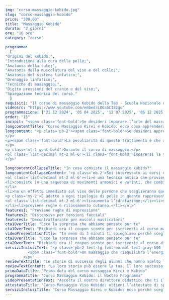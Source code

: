 ```yaml
---
img: "corso-massaggio-kobido.jpg"
slug: "corso-massaggio-kobido"
price: "380,00"
title: "Massaggio Kobido"
durata: "2 giorni"
ore: "16 ore"
category: "corso"

programma:
  [
"Origini del kobido;",
"Introduzione alla cura della pelle;",
"Anatomia della cute;",
"Anatomia della muscolatura del viso e del collo;",
"Anatomia del sistema linfatico;",
"Drenaggio linfatico;",
"Tecniche di massaggio;",
"Digito pressioni del cranio e del viso;",
"Spiegazione tecnica del corso."
  ]
requisiti: "Il corso di massaggio Kobido della Tao - Scuola Nazionale di Massaggio è aperto a chi ha già un’esperienza di base precedente, soprattutto una conoscenza delle tecniche del massaggio base classico svedese, quali sfioramento, frizioni, impastamenti, vibrazioni e percussioni, in tutte le loro varianti. É consigliabile avere anche una conoscenza del trattamento di Linfodrenaggio Vodder."
videosrc: "https://www.youtube.com/embed/LQGabCIZ2gc"
programmazione: ['21 12 2024', '05 04 2025', '12 07 2025', '06 12 2025']   
order: "15" 
incipit: "<span class='font-bold'>Se desideri imparare l’arte del massaggio dell’eterna giovinezza, questo è il corso ideale per te</span>. Grazie al corso massaggio Kobido apprenderai una tecnica manipolatoria specifica per il viso, molto richiesta soprattutto dalle donne. Scopri subito la tecnica di massaggio Kobido."
longcontentTitle: "Corso Massaggio Kirei e Kobido: ecco cosa apprenderai"            
longcontent: "<p class='pb-2'><span class='font-bold'>Se desideri apprendere una tecnica di massaggio che agisce in profondità sui muscoli del viso, del collo, del décolleté e della testa</span>, con effetti liftanti e rilassanti, <span class='font-bold'>questo è il corso giusto per te</span>. 
</p> 
<p><span class='font-bold'>La peculiarità di questo trattamento è che assicura un’azione immediata</span>: basterà alzarsi dal lettino (o meglio ancora se eseguito sul futon) per notare subito l’effetto lifting naturale. 
</p>
<p class='mt-1 gont-bold'>Durante il corso di massaggio:</p>
<ol class='list-decimal mt-2 ml-6'><li class='font-bold'>imparerai la teoria e la pratica del massaggio Kobido;</li><li>studierai le origini e i principi della tecnica;</li><li class='font-bold'>approfondirai le tecniche di movimento e di digitopressione con le mani.</li></ol><p class='mt-2'><span class='font-bold'>Il corso ti renderà in grado di praticare un massaggio kobido efficace</span> e sicuro, ottenendo un’azione ringiovanente, modellante e armonizzante sul viso, <span class='font-bold'>proprio come se fosse un lifting naturale</span>. 
</p>"

longcontentCollapseTitle: "In cosa consiste il massaggio kobido?"
longcontentCollapseContent: "<p class='mb-2'>Sei interessato ai corsi di massaggio kobido? Prima di tutto devi sapere di cosa si tratta:</p>
<ol class='list-decimal mt-2 ml-6'><li>è una tecnica antica che proviene dal Giappone, riservata alla famiglia imperiale;</li>
<li>consiste in una sequenza di movimenti armonici e variati, che combinano frizioni, pressioni, vibrazioni e tocchi superficiali e profondi. Stimola i punti dei meridiani, i decorsi linfatici, i muscoli facciali e cervicali, eliminando le tensioni provocate da contratture, cattive posture, stress mandibolare e digrignamento dei denti;
</li>
<li>ha un effetto immediato sul viso delle persone che sceglieranno questo trattamento. Si nota subito una maggiore luminosità, tonicità ed elasticità della pelle, una riduzione delle rughe e delle borse sotto gli occhi, un aspetto più giovane e rilassato.</li></ol>
<p class='my-2'>È adatto a ogni tipologia di pelle in quanto rappresenta un vero alleato del viso:</p>
<ol class='list-decimal mt-2 ml-6'><li>aumenta l’idratazione;</li><li>migliora l’elasticità e la tonicità di viso e collo;
</li><li>previene rughe e rilassamento cutaneo.</li></ol>"
features1: "Previene rughe di espressione"
features2: "Distensivo per tensioni facciali"
features3: "Decontratturante per muscoli masticatori"  
cta1OverTitle: "Ecco la sorpresa che abbiamo pensato per te"
cta1OverText: "Richiedi ora il coupon sconto per iscriverti al corso massaggio kobido"
videoPresentationTitle: "In meno di 3 minuti ti spieghiamo perché scegliere il corso massaggio Kirei e Kobido"
cta2OverTitle: "Ecco la sorpresa che abbiamo pensato per te"
cta2OverText: "Richiedi ora il coupon sconto per iscriverti al corso di massaggio kobido"
serviziInclusiText: "<p class='pb-2 text-lg font-normal text-gray-500 lg:text-xl sm:px-16 lg:px-48 text-justify'>
          <span class='font-bold'>Un massaggio che riequilibra l’energia vitale, dona benessere e</span> salute al viso, <span class='font-bold'>assicura un effetto lifting naturale</span>. Per questo, è fondamentale che tu apprenda questa tecnica di massaggio Kobido per aggiungerla alla tua formazione ed eseguirla sui tuoi clienti. Cosa aspetti? <span class='font-bold'>Contattaci subito per avere tutte le informazioni su come iscriverti al corso</span>
        </p>"
reviewTextTitle: "Le storie di successo degli alunni che hanno scelto la nostra scuola di massaggio"        
reviewTextContent: "La loro storia può essere la tua. Il loro successo puoi ottenerlo anche tu.<span class='block py-2'>Cosa aspetti? Scegli anche tu di essere finalmente felice del lavoro che scegli.</span>" 
primaDataTitle: "Prima data del corso massaggio Kirei e Kobido"
programmaTitle: "Corso Massaggio Kobido: il Nostro Programma" 
videoPresentationText: "Ascolta il nostro direttore didattico che ti illustra i vantaggi di scegliere il corso massaggio Kobido."
attestatoTitle: "Corso Massaggio Viso Kobido: ottieni l’attestato di specializzazione"
serviziInclusiTitle: "Corso Massaggio Kirei e Kobido: ecco perché sceglierlo"
---
```

